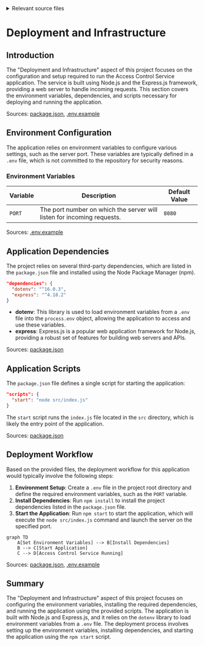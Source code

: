 <details>
<summary>Relevant source files</summary>

The following files were used as context for generating this wiki page:

- [.env.example](https://github.com/aanickode/access-control-service/blob/main/.env.example)
- [package.json](https://github.com/aanickode/access-control-service/blob/main/package.json)
</details>

# Deployment and Infrastructure

## Introduction

The "Deployment and Infrastructure" aspect of this project focuses on the configuration and setup required to run the Access Control Service application. The service is built using Node.js and the Express.js framework, providing a web server to handle incoming requests. This section covers the environment variables, dependencies, and scripts necessary for deploying and running the application.

Sources: [package.json](https://github.com/aanickode/access-control-service/blob/main/package.json), [.env.example](https://github.com/aanickode/access-control-service/blob/main/.env.example)

## Environment Configuration

The application relies on environment variables to configure various settings, such as the server port. These variables are typically defined in a `.env` file, which is not committed to the repository for security reasons.

### Environment Variables

| Variable | Description | Default Value |
|----------|-------------|---------------|
| `PORT`   | The port number on which the server will listen for incoming requests. | `8080` |

Sources: [.env.example](https://github.com/aanickode/access-control-service/blob/main/.env.example:1)

## Application Dependencies

The project relies on several third-party dependencies, which are listed in the `package.json` file and installed using the Node Package Manager (npm).

```json
"dependencies": {
  "dotenv": "^16.0.3",
  "express": "^4.18.2"
}
```

- **dotenv**: This library is used to load environment variables from a `.env` file into the `process.env` object, allowing the application to access and use these variables.
- **express**: Express.js is a popular web application framework for Node.js, providing a robust set of features for building web servers and APIs.

Sources: [package.json](https://github.com/aanickode/access-control-service/blob/main/package.json:8-11)

## Application Scripts

The `package.json` file defines a single script for starting the application:

```json
"scripts": {
  "start": "node src/index.js"
}
```

The `start` script runs the `index.js` file located in the `src` directory, which is likely the entry point of the application.

Sources: [package.json](https://github.com/aanickode/access-control-service/blob/main/package.json:5-7)

## Deployment Workflow

Based on the provided files, the deployment workflow for this application would typically involve the following steps:

1. **Environment Setup**: Create a `.env` file in the project root directory and define the required environment variables, such as the `PORT` variable.
2. **Install Dependencies**: Run `npm install` to install the project dependencies listed in the `package.json` file.
3. **Start the Application**: Run `npm start` to start the application, which will execute the `node src/index.js` command and launch the server on the specified port.

```mermaid
graph TD
    A[Set Environment Variables] --> B[Install Dependencies]
    B --> C[Start Application]
    C --> D[Access Control Service Running]
```

Sources: [package.json](https://github.com/aanickode/access-control-service/blob/main/package.json), [.env.example](https://github.com/aanickode/access-control-service/blob/main/.env.example)

## Summary

The "Deployment and Infrastructure" aspect of this project focuses on configuring the environment variables, installing the required dependencies, and running the application using the provided scripts. The application is built with Node.js and Express.js, and it relies on the `dotenv` library to load environment variables from a `.env` file. The deployment process involves setting up the environment variables, installing dependencies, and starting the application using the `npm start` script.